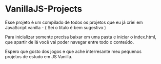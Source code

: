 # VanillaJS-Projects

Esse projeto é um compilado de todos os projetos que eu já criei em JavaScript vanilla - ( Sei o titulo é bem sugestivo )

Para inicializar somente precisa baixar em uma pasta e iniciar o index.html, que apartir de lá você vai poder navegar entre todo o conteúdo.

Espero que gosto dos jogos e que ache interresante meu pequenos projetos de estudo em JS Vanilla.
